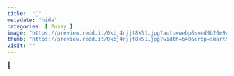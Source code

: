 ```yaml
---
title:  "🤤"
metadate: "hide"
categories: [ Pussy ]
image: "https://preview.redd.it/0kbj4njjt8k51.jpg?auto=webp&s=ed9b20e9c0060e245d2299c8dd43cbe2a457f82a"
thumb: "https://preview.redd.it/0kbj4njjt8k51.jpg?width=640&crop=smart&auto=webp&s=49978baffcc71c45ec64486c449c5cd8e0bed0ad"
visit: ""
---
```

🤤

